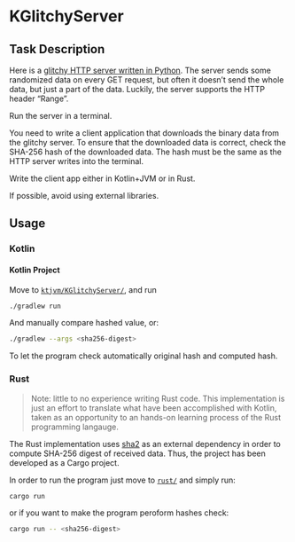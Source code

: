 # KGlitchyServer 

## Task Description

Here is a [glitchy HTTP server written in Python](https://gist.github.com/vladimirlagunov/dcdf90bb19e9de306344d46f20920dce). The server sends some randomized data on every GET request, but often it doesn’t send the whole data, but just a part of the data. Luckily, the server supports the HTTP header “Range”.

Run the server in a terminal.

You need to write a client application that downloads the binary data from the glitchy server. To ensure that the downloaded data is correct, check the SHA-256 hash of the downloaded data. The hash must be the same as the HTTP server writes into the terminal.

Write the client app either in Kotlin+JVM or in Rust.

If possible, avoid using external libraries.

## Usage

### Kotlin

#### Kotlin Project

Move to [`ktjvm/KGlitchyServer/`](https://github.com/S-furi/KGlitchyServer/tree/main/ktjvm/KGlitchyServer), and run

```bash
./gradlew run
```

And manually compare hashed value, or:

```bash
./gradlew --args <sha256-digest>
```

To let the program check automatically original hash and computed hash.

### Rust
> Note: little to no experience writing Rust code. This implementation is just an
> effort to translate what have been accomplished with Kotlin, taken as an
> opportunity to an hands-on learning process of the Rust programming langauge.

The Rust implementation uses [sha2](https://crates.io/crates/sha2) as an external dependency
in order to compute SHA-256 digest of received data. Thus, the project has been developed as
a Cargo project.

In order to run the program just move to [`rust/`](https://github.com/S-furi/KGlitchyServer/tree/main/rust) and simply run:

```bash
cargo run
```

or if you want to make the program peroform hashes check:

```bash
cargo run -- <sha256-digest>
```
